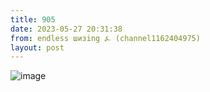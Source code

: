```yaml
---
title: 905
date: 2023-05-27 20:31:38
from: endless шизing ⍼ (channel1162404975)
layout: post
---
```


![image](photos/photo_60@27-05-2023_20-31-38.jpg)


